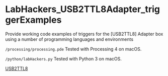 # LabHackers_USB2TTL8Adapter_triggerExamples
Provide working code examples of triggers for the [USB2TTL8] Adapter box using a number of programming languages and environments

`/processing/processing.pde`
Tested with Processing 4 on macOS.

`/python/labHackers.py`
Tested with Python 3 on macOS.

[USB2TTL8](https://www.labhackers.com/usb2ttl8.html)
